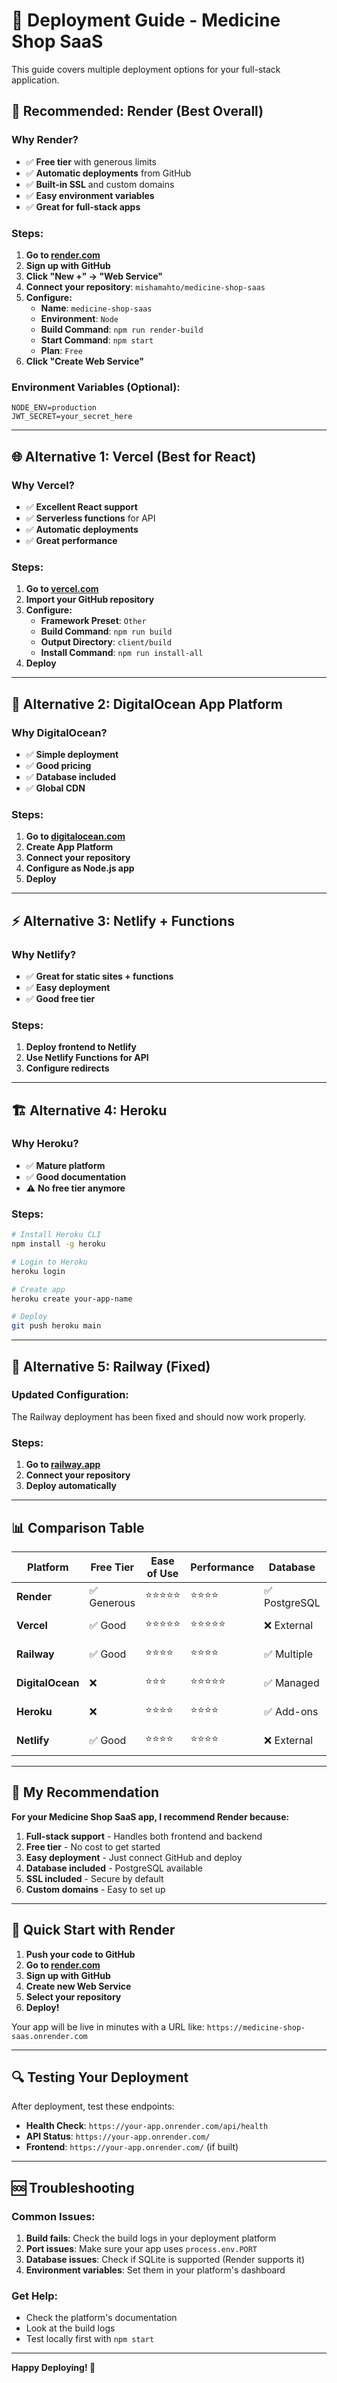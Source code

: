 # 🚀 Deployment Guide - Medicine Shop SaaS

This guide covers multiple deployment options for your full-stack application.

## 🎯 **Recommended: Render (Best Overall)**

### Why Render?
- ✅ **Free tier** with generous limits
- ✅ **Automatic deployments** from GitHub
- ✅ **Built-in SSL** and custom domains
- ✅ **Easy environment variables**
- ✅ **Great for full-stack apps**

### Steps:
1. **Go to [render.com](https://render.com)**
2. **Sign up with GitHub**
3. **Click "New +" → "Web Service"**
4. **Connect your repository**: `mishamahto/medicine-shop-saas`
5. **Configure:**
   - **Name**: `medicine-shop-saas`
   - **Environment**: `Node`
   - **Build Command**: `npm run render-build`
   - **Start Command**: `npm start`
   - **Plan**: `Free`
6. **Click "Create Web Service"**

### Environment Variables (Optional):
```env
NODE_ENV=production
JWT_SECRET=your_secret_here
```

---

## 🌐 **Alternative 1: Vercel (Best for React)**

### Why Vercel?
- ✅ **Excellent React support**
- ✅ **Serverless functions** for API
- ✅ **Automatic deployments**
- ✅ **Great performance**

### Steps:
1. **Go to [vercel.com](https://vercel.com)**
2. **Import your GitHub repository**
3. **Configure:**
   - **Framework Preset**: `Other`
   - **Build Command**: `npm run build`
   - **Output Directory**: `client/build`
   - **Install Command**: `npm run install-all`
4. **Deploy**

---

## 🐳 **Alternative 2: DigitalOcean App Platform**

### Why DigitalOcean?
- ✅ **Simple deployment**
- ✅ **Good pricing**
- ✅ **Database included**
- ✅ **Global CDN**

### Steps:
1. **Go to [digitalocean.com](https://digitalocean.com)**
2. **Create App Platform**
3. **Connect your repository**
4. **Configure as Node.js app**
5. **Deploy**

---

## ⚡ **Alternative 3: Netlify + Functions**

### Why Netlify?
- ✅ **Great for static sites + functions**
- ✅ **Easy deployment**
- ✅ **Good free tier**

### Steps:
1. **Deploy frontend to Netlify**
2. **Use Netlify Functions for API**
3. **Configure redirects**

---

## 🏗️ **Alternative 4: Heroku**

### Why Heroku?
- ✅ **Mature platform**
- ✅ **Good documentation**
- ⚠️ **No free tier anymore**

### Steps:
```bash
# Install Heroku CLI
npm install -g heroku

# Login to Heroku
heroku login

# Create app
heroku create your-app-name

# Deploy
git push heroku main
```

---

## 🔧 **Alternative 5: Railway (Fixed)**

### Updated Configuration:
The Railway deployment has been fixed and should now work properly.

### Steps:
1. **Go to [railway.app](https://railway.app)**
2. **Connect your repository**
3. **Deploy automatically**

---

## 📊 **Comparison Table**

| Platform | Free Tier | Ease of Use | Performance | Database | Best For |
|----------|-----------|-------------|-------------|----------|----------|
| **Render** | ✅ Generous | ⭐⭐⭐⭐⭐ | ⭐⭐⭐⭐ | ✅ PostgreSQL | Full-stack apps |
| **Vercel** | ✅ Good | ⭐⭐⭐⭐⭐ | ⭐⭐⭐⭐⭐ | ❌ External | React apps |
| **Railway** | ✅ Good | ⭐⭐⭐⭐ | ⭐⭐⭐⭐ | ✅ Multiple | Node.js apps |
| **DigitalOcean** | ❌ | ⭐⭐⭐ | ⭐⭐⭐⭐⭐ | ✅ Managed | Production apps |
| **Heroku** | ❌ | ⭐⭐⭐⭐ | ⭐⭐⭐⭐ | ✅ Add-ons | Enterprise apps |
| **Netlify** | ✅ Good | ⭐⭐⭐⭐ | ⭐⭐⭐⭐ | ❌ External | Static sites |

---

## 🎯 **My Recommendation**

**For your Medicine Shop SaaS app, I recommend Render because:**

1. **Full-stack support** - Handles both frontend and backend
2. **Free tier** - No cost to get started
3. **Easy deployment** - Just connect GitHub and deploy
4. **Database included** - PostgreSQL available
5. **SSL included** - Secure by default
6. **Custom domains** - Easy to set up

---

## 🚀 **Quick Start with Render**

1. **Push your code to GitHub**
2. **Go to [render.com](https://render.com)**
3. **Sign up with GitHub**
4. **Create new Web Service**
5. **Select your repository**
6. **Deploy!**

Your app will be live in minutes with a URL like:
`https://medicine-shop-saas.onrender.com`

---

## 🔍 **Testing Your Deployment**

After deployment, test these endpoints:

- **Health Check**: `https://your-app.onrender.com/api/health`
- **API Status**: `https://your-app.onrender.com/`
- **Frontend**: `https://your-app.onrender.com/` (if built)

---

## 🆘 **Troubleshooting**

### Common Issues:

1. **Build fails**: Check the build logs in your deployment platform
2. **Port issues**: Make sure your app uses `process.env.PORT`
3. **Database issues**: Check if SQLite is supported (Render supports it)
4. **Environment variables**: Set them in your platform's dashboard

### Get Help:
- Check the platform's documentation
- Look at the build logs
- Test locally first with `npm start`

---

**Happy Deploying! 🎉** 